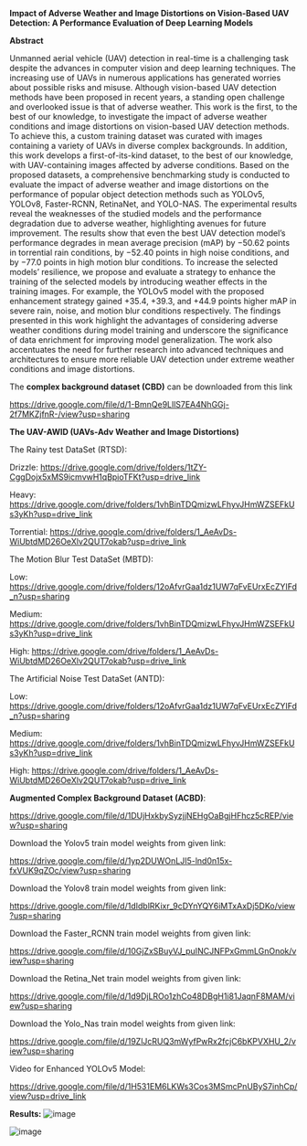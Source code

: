**Impact of Adverse Weather and Image Distortions on Vision-Based UAV Detection: A Performance Evaluation of Deep Learning Models**

**Abstract**

Unmanned aerial vehicle (UAV) detection in real-time is a challenging task despite the advances in computer vision and deep learning techniques. The increasing use of UAVs in numerous applications 
has generated worries about possible risks and misuse. Although vision-based UAV detection methods have been proposed in recent years, a standing open challenge and overlooked issue is that of adverse weather.
This work is the first, to the best of our knowledge, to investigate the impact of adverse weather conditions and image distortions on vision-based UAV detection methods. To achieve this, a custom training 
dataset was curated with images containing a variety of UAVs in diverse complex backgrounds. In addition, this work develops a first-of-its-kind dataset, to the best of our knowledge, with UAV-containing images affected by adverse conditions. Based on the proposed datasets, a comprehensive benchmarking study is conducted to evaluate the impact of adverse weather and image distortions on the performance of popular object detection methods such as YOLOv5, YOLOv8, Faster-RCNN, RetinaNet, and YOLO-NAS. The experimental results reveal the weaknesses of the studied models and the performance degradation due to adverse weather, 
highlighting avenues for future improvement. The results show that even the best UAV detection model’s performance degrades in mean average precision (mAP) by −50.62 points in torrential rain conditions, 
by −52.40 points in high noise conditions, and by −77.0 points in high motion blur conditions. To increase the selected models’ resilience, we propose and evaluate a strategy to enhance the training of the 
selected models by introducing weather effects in the training images. For example, the YOLOv5 model with the proposed enhancement strategy gained +35.4, +39.3, and +44.9 points higher mAP in severe rain, noise, 
and motion blur conditions respectively. The findings presented in this work highlight the advantages of considering adverse weather conditions during model training and underscore the significance of data 
enrichment for improving model generalization. The work also accentuates the need for further research into advanced techniques and architectures to ensure more reliable UAV detection under extreme weather 
conditions and image distortions.


The **complex background dataset (CBD)** can be downloaded from this link 

https://drive.google.com/file/d/1-BmnQe9LllS7EA4NhGGj-2f7MKZjfnR-/view?usp=sharing

**The UAV-AWID (UAVs-Adv Weather and Image Distortions)**

The Rainy test DataSet (RTSD):

Drizzle: https://drive.google.com/drive/folders/1tZY-CggDojx5xMS9icmvwH1qBpioTFKt?usp=drive_link

Heavy: https://drive.google.com/drive/folders/1vhBinTDQmizwLFhyvJHmWZSEFkUs3yKh?usp=drive_link

Torrential: https://drive.google.com/drive/folders/1_AeAvDs-WiUbtdMD26OeXlv2QUT7okab?usp=drive_link

The Motion Blur Test DataSet (MBTD):

Low: https://drive.google.com/drive/folders/12oAfvrGaa1dz1UW7qFvEUrxEcZYIFd_n?usp=sharing

Medium: https://drive.google.com/drive/folders/1vhBinTDQmizwLFhyvJHmWZSEFkUs3yKh?usp=drive_link

High: https://drive.google.com/drive/folders/1_AeAvDs-WiUbtdMD26OeXlv2QUT7okab?usp=drive_link

The Artificial Noise Test DataSet (ANTD):

Low: https://drive.google.com/drive/folders/12oAfvrGaa1dz1UW7qFvEUrxEcZYIFd_n?usp=sharing

Medium: https://drive.google.com/drive/folders/1vhBinTDQmizwLFhyvJHmWZSEFkUs3yKh?usp=drive_link

High: https://drive.google.com/drive/folders/1_AeAvDs-WiUbtdMD26OeXlv2QUT7okab?usp=drive_link

**Augmented Complex Background Dataset (ACBD)**:

https://drive.google.com/file/d/1DUjHxkbySyzjjNEHgOaBgjHFhcz5cREP/view?usp=sharing

Download the Yolov5 train model weights from given link:

https://drive.google.com/file/d/1yp2DUWOnLJI5-lnd0n15x-fxVUK9qZOc/view?usp=sharing

Download the Yolov8 train model weights from given link:

https://drive.google.com/file/d/1dIdblRKixr_9cDYnYQY6iMTxAxDj5DKo/view?usp=sharing

Download the Faster_RCNN train model weights from given link:

https://drive.google.com/file/d/10GjZxSBuyVJ_puINCJNFPxGmmLGnOnok/view?usp=sharing

Download the Retina_Net train model weights from given link:

https://drive.google.com/file/d/1d9DjLROo1zhCo48DBgH1i81JaqnF8MAM/view?usp=sharing

Download the Yolo_Nas train model weights from given link:

https://drive.google.com/file/d/19ZlJcRUQ3mWyfPwRx2fcjC6bKPVXHU_2/view?usp=sharing

Video for Enhanced YOLOv5 Model:

https://drive.google.com/file/d/1H531EM6LKWs3Cos3MSmcPnUByS7inhCp/view?usp=drive_link

**Results:**
![image](https://github.com/user-attachments/assets/13877e0f-5c93-4093-91b1-da14288d420f)

![image](https://github.com/user-attachments/assets/760dd4df-80cc-4132-bbf9-861a1b5aa352)








